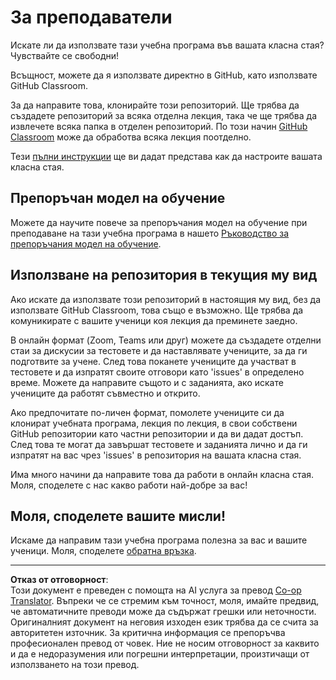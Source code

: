 <!--
CO_OP_TRANSLATOR_METADATA:
{
  "original_hash": "9fd36f5dc734203ee28b6cf2573e5eab",
  "translation_date": "2025-08-28T08:13:56+00:00",
  "source_file": "for-teachers.md",
  "language_code": "bg"
}
-->
# За преподаватели

Искате ли да използвате тази учебна програма във вашата класна стая? Чувствайте се свободни!

Всъщност, можете да я използвате директно в GitHub, като използвате GitHub Classroom.

За да направите това, клонирайте този репозиторий. Ще трябва да създадете репозиторий за всяка отделна лекция, така че ще трябва да извлечете всяка папка в отделен репозиторий. По този начин [GitHub Classroom](https://classroom.github.com/classrooms) може да обработва всяка лекция поотделно.

Тези [пълни инструкции](https://github.blog/2020-03-18-set-up-your-digital-classroom-with-github-classroom/) ще ви дадат представа как да настроите вашата класна стая.

## Препоръчан модел на обучение

Можете да научите повече за препоръчания модел на обучение при преподаване на тази учебна програма в нашето [Ръководство за препоръчания модел на обучение](recommended-learning-model.md).

## Използване на репозитория в текущия му вид

Ако искате да използвате този репозиторий в настоящия му вид, без да използвате GitHub Classroom, това също е възможно. Ще трябва да комуникирате с вашите ученици коя лекция да преминете заедно.

В онлайн формат (Zoom, Teams или друг) можете да създадете отделни стаи за дискусии за тестовете и да наставлявате учениците, за да ги подготвите за учене. След това поканете учениците да участват в тестовете и да изпратят своите отговори като 'issues' в определено време. Можете да направите същото и с заданията, ако искате учениците да работят съвместно и открито.

Ако предпочитате по-личен формат, помолете учениците си да клонират учебната програма, лекция по лекция, в свои собствени GitHub репозитории като частни репозитории и да ви дадат достъп. След това те могат да завършат тестовете и заданията лично и да ги изпратят на вас чрез 'issues' в репозитория на вашата класна стая.

Има много начини да направите това да работи в онлайн класна стая. Моля, споделете с нас какво работи най-добре за вас!

## Моля, споделете вашите мисли!

Искаме да направим тази учебна програма полезна за вас и вашите ученици. Моля, споделете [обратна връзка](https://forms.microsoft.com/Pages/ResponsePage.aspx?id=v4j5cvGGr0GRqy180BHbR2humCsRZhxNuI79cm6n0hRUQzRVVU9VVlU5UlFLWTRLWlkyQUxORTg5WS4u).

---

**Отказ от отговорност**:  
Този документ е преведен с помощта на AI услуга за превод [Co-op Translator](https://github.com/Azure/co-op-translator). Въпреки че се стремим към точност, моля, имайте предвид, че автоматичните преводи може да съдържат грешки или неточности. Оригиналният документ на неговия изходен език трябва да се счита за авторитетен източник. За критична информация се препоръчва професионален превод от човек. Ние не носим отговорност за каквито и да е недоразумения или погрешни интерпретации, произтичащи от използването на този превод.
